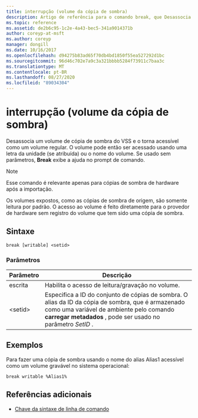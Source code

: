 ```yaml
---
title: interrupção (volume da cópia de sombra)
description: Artigo de referência para o comando break, que Desassocia um volume de cópia de sombra do VSS e o torna acessível como um volume regular.
ms.topic: reference
ms.assetid: de2b6c95-1c2e-4a43-bec5-341a9014371b
author: coreyp-at-msft
ms.author: coreyp
manager: dongill
ms.date: 10/16/2017
ms.openlocfilehash: d94275b83ad65f70db4bd1850f55ea527292d1bc
ms.sourcegitcommit: 96d46c702e7a9c3a321bbbb5284f73911c7baa3c
ms.translationtype: MT
ms.contentlocale: pt-BR
ms.lasthandoff: 08/27/2020
ms.locfileid: "89034304"
---
```

# <a name="break-shadow-copy-volume"></a>interrupção (volume da cópia de sombra)

Desassocia um volume de cópia de sombra do VSS e o torna acessível como um volume regular. O volume pode então ser acessado usando uma letra da unidade (se atribuída) ou o nome do volume. Se usado sem parâmetros, **Break** exibe a ajuda no prompt de comando.

> [!NOTE]
> Esse comando é relevante apenas para cópias de sombra de hardware após a importação.
>
> Os volumes expostos, como as cópias de sombra de origem, são somente leitura por padrão. O acesso ao volume é feito diretamente para o provedor de hardware sem registro do volume que tem sido uma cópia de sombra.

## <a name="syntax"></a>Sintaxe

```
break [writable] <setid>
```

### <a name="parameters"></a>Parâmetros

| Parâmetro | Descrição |
| --------- | ----------- |
| escrita | Habilita o acesso de leitura/gravação no volume. |
| \<setid> | Especifica a ID do conjunto de cópias de sombra. O alias da ID da cópia de sombra, que é armazenado como uma variável de ambiente pelo comando **carregar metadados** , pode ser usado no parâmetro *SetID* . |

## <a name="examples"></a>Exemplos

Para fazer uma cópia de sombra usando o nome do alias Alias1 acessível como um volume gravável no sistema operacional:

```
break writable %Alias1%
```

## <a name="additional-references"></a>Referências adicionais

- [Chave da sintaxe de linha de comando](command-line-syntax-key.md)